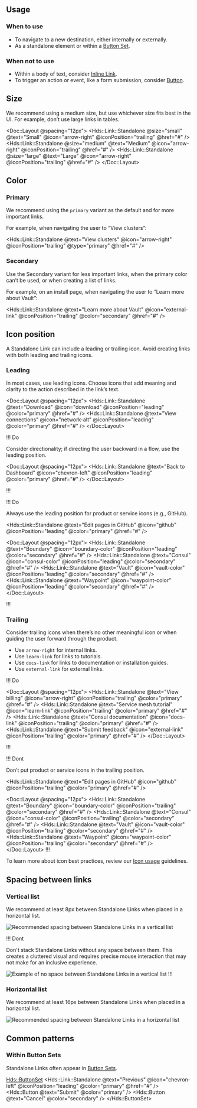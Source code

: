 ## Usage

### When to use

- To navigate to a new destination, either internally or externally.
- As a standalone element or within a [Button Set](/components/button-set).

### When not to use

- Within a body of text, consider [Inline Link](/components/link/inline).
- To trigger an action or event, like a form submission, consider [Button](/components/button).

## Size

We recommend using a medium size, but use whichever size fits best in the UI. For example, don’t use large links in tables.

<Doc::Layout @spacing="12px">
  <Hds::Link::Standalone @size="small" @text="Small" @icon="arrow-right" @iconPosition="trailing" @href="#" />
  <Hds::Link::Standalone @size="medium" @text="Medium" @icon="arrow-right" @iconPosition="trailing" @href="#" />
  <Hds::Link::Standalone @size="large" @text="Large" @icon="arrow-right" @iconPosition="trailing" @href="#" />
</Doc::Layout>

## Color

### Primary


We recommend using the `primary` variant as the default and for more important links.

For example, when navigating the user to “View clusters”:

<Hds::Link::Standalone @text="View clusters" @icon="arrow-right" @iconPosition="trailing" @type="primary" @href="#" />

### Secondary

Use the Secondary variant for less important links, when the primary color can’t be used, or when creating a list of links.

For example, on an install page, when navigating the user to “Learn more about Vault”:

<Hds::Link::Standalone @text="Learn more about Vault" @icon="external-link" @iconPosition="trailing" @color="secondary" @href="#" />

## Icon position

A Standalone Link can include a leading or trailing icon. Avoid creating links with both leading and trailing icons.

### Leading

In most cases, use leading icons. Choose icons that add meaning and clarity to the action described in the link’s text.

<Doc::Layout @spacing="12px">
  <Hds::Link::Standalone @text="Download" @icon="download" @iconPosition="leading" @color="primary" @href="#" />
  <Hds::Link::Standalone @text="View connections" @icon="network-alt" @iconPosition="leading" @color="primary" @href="#" />
</Doc::Layout>

!!! Do

Consider directionality; if directing the user backward in a flow, use the leading position. 

<Doc::Layout @spacing="12px">
  <Hds::Link::Standalone @text="Back to Dashboard" @icon="chevron-left" @iconPosition="leading" @color="primary" @href="#" />
</Doc::Layout>

!!!

!!! Do

Always use the leading position for product or service icons (e.g., GitHub).

<Hds::Link::Standalone @text="Edit pages in GitHub" @icon="github" @iconPosition="leading" @color="primary" @href="#" />

<Doc::Layout @spacing="12px">
  <Hds::Link::Standalone @text="Boundary" @icon="boundary-color" @iconPosition="leading" @color="secondary" @href="#" />
  <Hds::Link::Standalone @text="Consul" @icon="consul-color" @iconPosition="leading" @color="secondary" @href="#" />
  <Hds::Link::Standalone @text="Vault" @icon="vault-color" @iconPosition="leading" @color="secondary" @href="#" />
  <Hds::Link::Standalone @text="Waypoint" @icon="waypoint-color" @iconPosition="leading" @color="secondary" @href="#" />
</Doc::Layout>

!!!

### Trailing

Consider trailing icons when there’s no other meaningful icon or when guiding the user forward through the product.

- Use `arrow-right` for internal links.
- Use `learn-link` for links to tutorials.
- Use `docs-link` for links to documentation or installation guides.
- Use `external-link` for external links.

!!! Do

<Doc::Layout @spacing="12px">
  <Hds::Link::Standalone @text="View billing" @icon="arrow-right" @iconPosition="trailing" @color="primary" @href="#" />
  <Hds::Link::Standalone @text="Service mesh tutorial" @icon="learn-link" @iconPosition="trailing" @color="primary" @href="#" />
  <Hds::Link::Standalone @text="Consul documentation" @icon="docs-link" @iconPosition="trailing" @color="primary" @href="#" />
  <Hds::Link::Standalone @text="Submit feedback" @icon="external-link" @iconPosition="trailing" @color="primary" @href="#" />
</Doc::Layout>

!!!

!!! Dont

Don’t put product or service icons in the trailing position. 

<Hds::Link::Standalone @text="Edit pages in GitHub" @icon="github" @iconPosition="trailing" @color="primary" @href="#" />

<Doc::Layout @spacing="12px">
  <Hds::Link::Standalone @text="Boundary" @icon="boundary-color" @iconPosition="trailing" @color="secondary" @href="#" />
  <Hds::Link::Standalone @text="Consul" @icon="consul-color" @iconPosition="trailing" @color="secondary" @href="#" />
  <Hds::Link::Standalone @text="Vault" @icon="vault-color" @iconPosition="trailing" @color="secondary" @href="#" />
  <Hds::Link::Standalone @text="Waypoint" @icon="waypoint-color" @iconPosition="trailing" @color="secondary" @href="#" />
</Doc::Layout>
!!!

To learn more about icon best practices, review our [Icon usage](/components/icon) guidelines.

## Spacing between links

### Vertical list

We recommend at least 8px between Standalone Links when placed in a horizontal list.

![Recommended spacing between Standalone Links in a vertical list](/assets/components/link/standalone/standalone-link-vertical-list.png)

!!! Dont

Don't stack Standalone Links without any space between them. This creates a cluttered visual and requires precise mouse interaction that may not make for an inclusive experience.

![Example of no space between Standalone Links in a vertical list](/assets/components/link/standalone/standalone-link-vertical-list-dont.png)
!!!

### Horizontal list

We recommend at least 16px between Standalone Links when placed in a horizontal list.

![Recommended spacing between Standalone Links in a horizontal list](/assets/components/link/standalone/standalone-link-horizontal-list.png)

## Common patterns

### Within Button Sets

Standalone Links often appear in [Button Sets](/components/button-set).

<Hds::ButtonSet>
  <Hds::Link::Standalone @text="Previous" @icon="chevron-left" @iconPosition="leading" @color="primary" @href="#" />
  <Hds::Button @text="Submit" @color="primary" />
  <Hds::Button @text="Cancel" @color="secondary" />
</Hds::ButtonSet>
